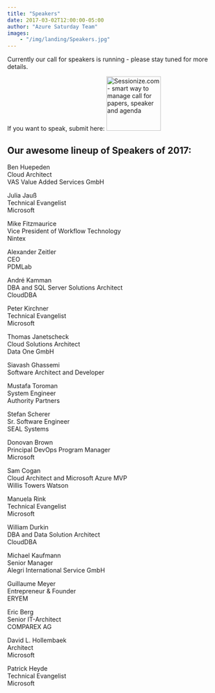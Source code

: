 ```yaml
---
title: "Speakers"
date: 2017-03-02T12:00:00-05:00
author: "Azure Saturday Team"
images: 
    - "/img/landing/Speakers.jpg"
---
```


Currently our call for speakers is running - please stay tuned for more details.

If you want to speak, submit here:
<a href="https://sessionize.com/azure-saturday-2018"><img width="125" height="125" style="width: 125px !important;" src="https://sessionize.com/Assets/buttons/sessionize--button-125x125.png" alt="Sessionize.com - smart way to manage call for papers, speaker and agenda"></a>

## Our awesome lineup of Speakers of 2017:

Ben Huepeden  
Cloud Architect  
VAS Value Added Services GmbH

Julia Jauß  
Technical Evangelist  
Microsoft  

Mike Fitzmaurice  
Vice President of Workflow Technology  
Nintex

Alexander Zeitler  
CEO  
PDMLab  

André Kamman  
DBA and SQL Server Solutions Architect  
CloudDBA

Peter Kirchner  
Technical Evangelist  
Microsoft

Thomas Janetscheck  
Cloud Solutions Architect  
Data One GmbH  

Siavash Ghassemi  
Software Architect and Developer  

Mustafa Toroman  
System Engineer  
Authority Partners

Stefan Scherer  
Sr. Software Engineer  
SEAL Systems

Donovan Brown  
Principal DevOps Program Manager  
Microsoft  

Sam Cogan  
Cloud Architect and Microsoft Azure MVP  
Willis Towers Watson

Manuela Rink  
Technical Evangelist  
Microsoft

William Durkin  
DBA and Data Solution Architect  
CloudDBA

Michael Kaufmann  
Senior Manager  
Alegri International Service GmbH

Guillaume Meyer  
Entrepreneur & Founder  
ERYEM

Eric Berg  
Senior IT-Architect  
COMPAREX AG

David L. Hollembaek  
Architect  
Microsoft

Patrick Heyde  
Technical Evangelist  
Microsoft

